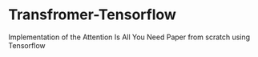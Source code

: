 # Transfromer-Tensorflow
Implementation of the Attention Is All You Need Paper from scratch using Tensorflow

